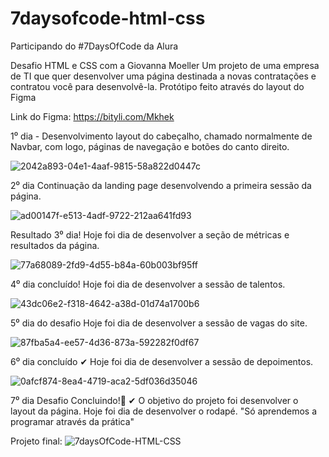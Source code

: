 # 7daysofcode-html-css
Participando do #7DaysOfCode da Alura

Desafio HTML e CSS com a Giovanna Moeller 
Um projeto de uma empresa de TI que quer desenvolver uma página destinada a novas contratações e contratou você para desenvolvê-la. Protótipo feito através do layout do Figma

Link do Figma: https://bityli.com/Mkhek



1⁰ dia - 
Desenvolvimento layout do cabeçalho, chamado normalmente de Navbar, com logo, páginas de navegação e botões do canto direito.

![2042a893-04e1-4aaf-9815-58a822d0447c](https://user-images.githubusercontent.com/100633937/161170910-bcfe23a4-8f14-4785-9cbe-56b8cbaf43e4.jpeg)


2⁰ dia 
Continuação da landing page desenvolvendo a primeira sessão da página.

![ad00147f-e513-4adf-9722-212aa641fd93](https://user-images.githubusercontent.com/100633937/161361642-1eb547b6-1dff-4077-af1d-ab1345151bc2.jpeg)

Resultado 3⁰ dia!
Hoje foi dia de desenvolver a seção de métricas e resultados da página.

![77a68089-2fd9-4d55-b84a-60b003bf95ff](https://user-images.githubusercontent.com/100633937/161407454-4ac09a62-8a99-476a-aa41-c10b69f09e85.jpeg)

4⁰ dia concluído!
Hoje foi dia de desenvolver a sessão de talentos.

![43dc06e2-f318-4642-a38d-01d74a1700b6](https://user-images.githubusercontent.com/100633937/161442789-61ed6aeb-afff-4bd9-9284-17b91ddc8f8f.jpeg)

5⁰ dia do desafio
Hoje foi dia de desenvolver a sessão de vagas do site.

![87fba5a4-ee57-4d36-873a-592282f0df67](https://user-images.githubusercontent.com/100633937/161612538-170b8ab3-6dac-4efc-ba37-eccdcb4e81c3.jpeg)

6⁰ dia concluído ✔ 
Hoje foi dia de desenvolver a sessão de depoimentos.

![0afcf874-8ea4-4719-aca2-5df036d35046](https://user-images.githubusercontent.com/100633937/161863509-aa59c454-c756-4af5-9016-b3e08dacea21.jpeg)

7⁰ dia 
Desafio Concluindo!🚀 ✔ 
O objetivo do projeto foi desenvolver o layout da página.
Hoje foi dia de desenvolver o rodapé.
"Só aprendemos a programar através da prática"

Projeto final:
![7daysOfCode-HTML-CSS](https://user-images.githubusercontent.com/100633937/162092681-db41bba2-3b18-4eb2-b6b8-3c57b505b43e.png)




